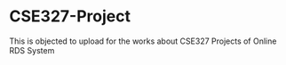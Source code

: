 # CSE327-Project
This is objected to upload for the works about CSE327 Projects of Online RDS System 

